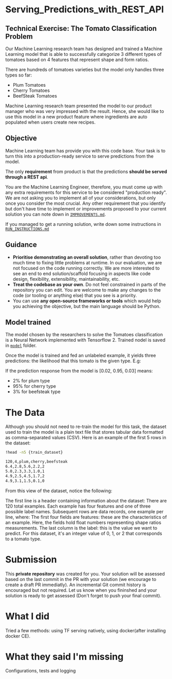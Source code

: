 # Serving_Predictions_with_REST_API

## Technical Exercise: The Tomato Classification Problem

Our Machine Learning research team has designed and trained a Machine Learning model that is able to successfully
categorize 3 different types of tomatoes based on 4 features that represent shape and form ratios.

There are hundreds of tomatoes varieties but the model only handles three types so far:

- Plum Tomatoes
- Cherry Tomatoes
- BeefSteak Tomatoes

Machine Learning research team presented the model to our product manager who was very impressed with the result. 
Hence, she would like to use this model in a new product feature where ingredients are auto populated when users create
new recipes. 

## Objective

Machine Learning team has provide you with this code base. 
Your task is to turn this into a production-ready service to serve predictions from the model.

The only **requirement** from product is that the predictions **should be served through a REST api**.

You are the Machine Learning Engineer, therefore, you must come up with any extra requirements for this
service to be considered "production ready". We are not asking you to implement all
of your considerations, but only once you consider the most crucial. 
Any other requirement that you identify but don't have time to implement or improvements proposed
to your current solution you can note down in [`IMPROVEMENTS.md`](./IMPROVEMENTS.md).

If you managed to get a running solution, write down some instructions in [`RUN_INSTRUCTIONS.md`](./RUN_INSTRUCTIONS.md)

## Guidance

- **Prioritise demonstrating an overall solution**, rather than devoting too much time to fixing
  little problems at runtime. In our evaluation, we are not focused on the code
  running correctly. We are more interested to see an end to end solution/scaffold focusing in aspects
  like code design, flexibility, extensibility, maintainability, etc.
- **Treat the codebase as your own**. Do not feel constrained in parts of the repository you can edit.
  You are welcome to make any changes to the code (or tooling or anything else) that you see is a
  priority.
- You can use **any open-source frameworks or tools** which would help you achieving the objective, but the main language should be Python. 


## Model trained

The model chosen by the researchers to solve the Tomatoes classification is a Neural Network implemented with Tensorflow 2.
Trained nodel is saved in [`model`](./model) folder.

Once the model is trained and fed an unlabeled example, it yields three predictions: the likelihood that this tomato is the given type. E.g:

If the prediction response from the model is [0.02, 0.95, 0.03] means:
- 2% for plum type
- 95% for cherry type
- 3% for beefsteak type  

# The Data

Although you should not need to re-train the model for this task, the dataset used to train the model is a plain text
file that stores tabular data formatted as comma-separated values (CSV). 
Here is an example of the first 5 rows in the dataset:

```bash
!head -n5 {train_dataset}

120,4,plum,cherry,beefsteak
6.4,2.8,5.6,2.2,2
5.0,2.3,3.3,1.0,1
4.9,2.5,4.5,1.7,2
4.9,3.1,1.5,0.1,0
```

From this view of the dataset, notice the following:

The first line is a header containing information about the dataset:
There are 120 total examples. Each example has four features and one of three possible label names.
Subsequent rows are data records, one example per line, where:
The first four fields are features: these are the characteristics of an example. Here, the fields hold float numbers representing shape ratios measurements.
The last column is the label: this is the value we want to predict. For this dataset, it's an integer value of 0, 1, or 2 that corresponds to a tomato type.

# Submission
This **private repository** was created for you. Your solution will be assessed based on the last commit in the PR with your solution (we encourage to create a draft PR immediatly). An incremental Git commit history is encouraged but not required. Let us know when you fininshed and your solution is ready to get assessed (Don't forget to push your final commit).

# What I did
Tried a few methods: using TF serving natively, using docker(after installing docker CE). 

# What they said I'm missing
Configurations, tests and logging
